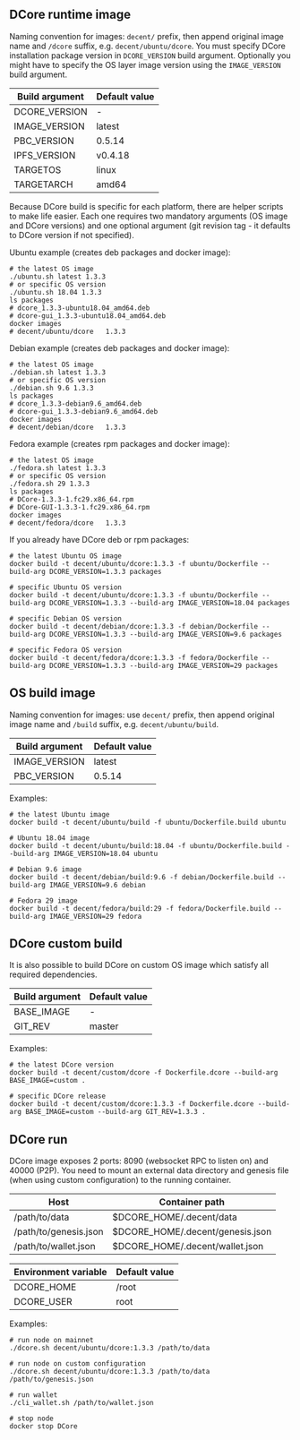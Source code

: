 ## DCore runtime image

Naming convention for images: `decent/` prefix, then append original image name and `/dcore` suffix, e.g. `decent/ubuntu/dcore`. You must specify DCore installation package version in `DCORE_VERSION` build argument. Optionally you might have to specify the OS layer image version using the `IMAGE_VERSION` build argument.

| Build argument | Default value |
| --------------- | ------------- |
| DCORE_VERSION | - |
| IMAGE_VERSION | latest |
| PBC_VERSION | 0.5.14 |
| IPFS_VERSION | v0.4.18 |
| TARGETOS | linux |
| TARGETARCH | amd64 |

Because DCore build is specific for each platform, there are helper scripts to make life easier. Each one requires
two mandatory arguments (OS image and DCore versions) and one optional argument (git revision tag - it defaults to DCore version if not specified).

Ubuntu example (creates deb packages and docker image):

    # the latest OS image
    ./ubuntu.sh latest 1.3.3
    # or specific OS version
    ./ubuntu.sh 18.04 1.3.3
    ls packages
    # dcore_1.3.3-ubuntu18.04_amd64.deb
    # dcore-gui_1.3.3-ubuntu18.04_amd64.deb
    docker images
    # decent/ubuntu/dcore   1.3.3

Debian example (creates deb packages and docker image):

    # the latest OS image
    ./debian.sh latest 1.3.3
    # or specific OS version
    ./debian.sh 9.6 1.3.3
    ls packages
    # dcore_1.3.3-debian9.6_amd64.deb
    # dcore-gui_1.3.3-debian9.6_amd64.deb
    docker images
    # decent/debian/dcore   1.3.3

Fedora example (creates rpm packages and docker image):

    # the latest OS image
    ./fedora.sh latest 1.3.3
    # or specific OS version
    ./fedora.sh 29 1.3.3
    ls packages
    # DCore-1.3.3-1.fc29.x86_64.rpm
    # DCore-GUI-1.3.3-1.fc29.x86_64.rpm
    docker images
    # decent/fedora/dcore   1.3.3

If you already have DCore deb or rpm packages:

    # the latest Ubuntu OS image
    docker build -t decent/ubuntu/dcore:1.3.3 -f ubuntu/Dockerfile --build-arg DCORE_VERSION=1.3.3 packages

    # specific Ubuntu OS version
    docker build -t decent/ubuntu/dcore:1.3.3 -f ubuntu/Dockerfile --build-arg DCORE_VERSION=1.3.3 --build-arg IMAGE_VERSION=18.04 packages

    # specific Debian OS version
    docker build -t decent/debian/dcore:1.3.3 -f debian/Dockerfile --build-arg DCORE_VERSION=1.3.3 --build-arg IMAGE_VERSION=9.6 packages

    # specific Fedora OS version
    docker build -t decent/fedora/dcore:1.3.3 -f fedora/Dockerfile --build-arg DCORE_VERSION=1.3.3 --build-arg IMAGE_VERSION=29 packages

## OS build image

Naming convention for images: use `decent/` prefix, then append original image name and `/build` suffix, e.g. `decent/ubuntu/build`.

| Build argument | Default value |
| --------------- | ------------- |
| IMAGE_VERSION | latest |
| PBC_VERSION | 0.5.14 |

Examples:

    # the latest Ubuntu image
    docker build -t decent/ubuntu/build -f ubuntu/Dockerfile.build ubuntu

    # Ubuntu 18.04 image
    docker build -t decent/ubuntu/build:18.04 -f ubuntu/Dockerfile.build --build-arg IMAGE_VERSION=18.04 ubuntu

    # Debian 9.6 image
    docker build -t decent/debian/build:9.6 -f debian/Dockerfile.build --build-arg IMAGE_VERSION=9.6 debian

    # Fedora 29 image
    docker build -t decent/fedora/build:29 -f fedora/Dockerfile.build --build-arg IMAGE_VERSION=29 fedora

## DCore custom build

It is also possible to build DCore on custom OS image which satisfy all required dependencies.

| Build argument | Default value |
| --------------- | ------------- |
| BASE_IMAGE | - |
| GIT_REV | master |

Examples:

    # the latest DCore version
    docker build -t decent/custom/dcore -f Dockerfile.dcore --build-arg BASE_IMAGE=custom .

    # specific DCore release
    docker build -t decent/custom/dcore:1.3.3 -f Dockerfile.dcore --build-arg BASE_IMAGE=custom --build-arg GIT_REV=1.3.3 .

## DCore run

DCore image exposes 2 ports: 8090 (websocket RPC to listen on) and 40000 (P2P).
You need to mount an external data directory and genesis file (when using custom configuration) to the running container.

| Host | Container path |
| ---- | -------------- |
| /path/to/data | $DCORE_HOME/.decent/data |
| /path/to/genesis.json | $DCORE_HOME/.decent/genesis.json |
| /path/to/wallet.json | $DCORE_HOME/.decent/wallet.json |

| Environment variable | Default value |
| -------------------- | ------------- |
| DCORE_HOME | /root |
| DCORE_USER | root |

Examples:

    # run node on mainnet
    ./dcore.sh decent/ubuntu/dcore:1.3.3 /path/to/data

    # run node on custom configuration
    ./dcore.sh decent/ubuntu/dcore:1.3.3 /path/to/data /path/to/genesis.json

    # run wallet
    ./cli_wallet.sh /path/to/wallet.json

    # stop node
    docker stop DCore
